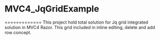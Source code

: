 # MVC4_JqGridExample
=============
This project hold total solution for Jq grid integrated solution in MVC4 Razor. This grid included in inline editing, delete and add row concept.
